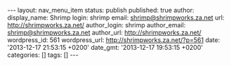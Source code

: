 --- layout: nav\_menu\_item status: publish published: true author:
display\_name: Shrimp login: shrimp email: shrimp@shrimpworks.za.net
url: http://shrimpworks.za.net/ author\_login: shrimp author\_email:
shrimp@shrimpworks.za.net author\_url: http://shrimpworks.za.net/
wordpress\_id: 561 wordpress\_url: http://shrimpworks.za.net/?p=561
date: '2013-12-17 21:53:15 +0200' date\_gmt: '2013-12-17 19:53:15 +0200'
categories: \[\] tags: \[\] ---
